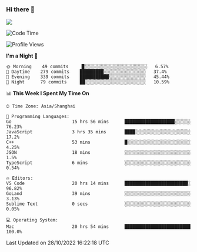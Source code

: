 ### Hi there 👋

<!--
**JJAYCHEN1e/jjaychen1e** is a ✨ _special_ ✨ repository because its `README.md` (this file) appears on your GitHub profile.

Here are some ideas to get you started:

- 🔭 I’m currently working on ...
- 🌱 I’m currently learning ...
- 👯 I’m looking to collaborate on ...
- 🤔 I’m looking for help with ...
- 💬 Ask me about ...
- 📫 How to reach me: ...
- 😄 Pronouns: ...
- ⚡ Fun fact: ...
-->

[![](https://github-readme-stats.vercel.app/api?username=jjaychen1e&show_icons=true)](https://github.com/jjaychen1e/github-readme-stats?count_private=true)

<!--START_SECTION:waka-->
![Code Time](http://img.shields.io/badge/Code%20Time-421%20hrs%2044%20mins-blue)

![Profile Views](http://img.shields.io/badge/Profile%20Views-0-blue)

**I'm a Night 🦉** 

```text
🌞 Morning    49 commits     █░░░░░░░░░░░░░░░░░░░░░░░░   6.57% 
🌆 Daytime    279 commits    █████████░░░░░░░░░░░░░░░░   37.4% 
🌃 Evening    339 commits    ███████████░░░░░░░░░░░░░░   45.44% 
🌙 Night      79 commits     ██░░░░░░░░░░░░░░░░░░░░░░░   10.59%

```


📊 **This Week I Spent My Time On** 

```text
⌚︎ Time Zone: Asia/Shanghai

💬 Programming Languages: 
Go                       15 hrs 56 mins      ███████████████████░░░░░░   76.23% 
JavaScript               3 hrs 35 mins       ████░░░░░░░░░░░░░░░░░░░░░   17.2% 
C++                      53 mins             █░░░░░░░░░░░░░░░░░░░░░░░░   4.25% 
JSON                     18 mins             ░░░░░░░░░░░░░░░░░░░░░░░░░   1.5% 
TypeScript               6 mins              ░░░░░░░░░░░░░░░░░░░░░░░░░   0.54%

🔥 Editors: 
VS Code                  20 hrs 14 mins      ████████████████████████░   96.82% 
GoLand                   39 mins             ░░░░░░░░░░░░░░░░░░░░░░░░░   3.13% 
Sublime Text             0 secs              ░░░░░░░░░░░░░░░░░░░░░░░░░   0.05%

💻 Operating System: 
Mac                      20 hrs 54 mins      █████████████████████████   100.0%

```


 Last Updated on 28/10/2022 16:22:18 UTC
<!--END_SECTION:waka-->
